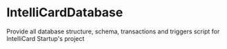 IntelliCardDatabase
===================

Provide all database structure, schema, transactions and triggers script for IntelliCard Startup's project

